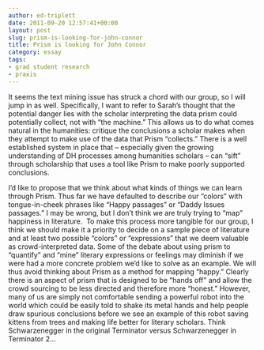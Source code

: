 ```yaml
---
author: ed-triplett
date: 2011-09-20 12:57:41+00:00
layout: post
slug: prism-is-looking-for-john-connor
title: Prism is looking for John Connor
category: essay
tags:
- grad student research
- praxis
---
```


It seems the text mining issue has struck a chord with our group, so I will jump in as well. Specifically, I want to refer to Sarah’s thought that the potential danger lies with the scholar interpreting the data prism could potentially collect, not with “the machine.” This allows us to do what comes natural in the humanities: critique the conclusions a scholar makes when they attempt to make use of the data that Prism “collects.” There is a well established system in place that – especially given the growing understanding of DH processes among humanities scholars – can “sift” through scholarship that uses a tool like Prism to make poorly supported conclusions.

I’d like to propose that we think about what kinds of things we can learn through Prism. Thus far we have defaulted to describe our “colors” with tongue-in-cheek phrases like “Happy passages” or “Daddy Issues passages.” I may be wrong, but I don’t think we are truly trying to “map” happiness in literature.  To make this process more tangible for our group, I think we should make it a priority to decide on a sample piece of literature and at least two possible “colors” or “expressions” that we deem valuable as crowd-interpreted data. Some of the debate about using prism to “quantify” and “mine” literary expressions or feelings may diminish if we were had a more concrete problem we’d like to solve as an example. We will thus avoid thinking about Prism as a method for mapping “happy.” Clearly there is an aspect of prism that is designed to be “hands off” and allow the crowd sourcing to be less directed and therefore more “honest.” However, many of us are simply not comfortable sending a powerful robot into the world which could be easily told to shake its metal hands and help people draw spurious conclusions before we see an example of this robot saving kittens from trees and making life better for literary scholars. Think Schwarzenegger in the original Terminator versus Schwarzenegger in Terminator 2…
